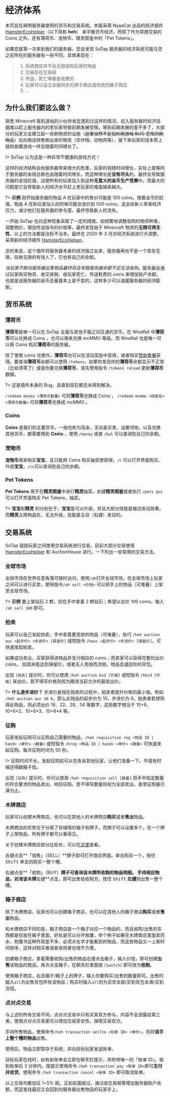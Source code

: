 # 经济体系

本页旨在阐明服务器使用的货币和交易系统。本服采用 NyaaCat 出品的经济插件 [HamsterEcoHelper][1]（以下简称 **heh**） 来平衡货币经济，而除了作为常用交易的 Coins 之外，还有薄荷币、宠物币、精灵图鉴中的「Pet Tokens」。

如果您是第一次来到我们的服务器，您会发现 SoTap 服务器的经济系统可能与您之前所在的服务器有一些不同，具体表现在：

> 1. 系统商店并不会无限收购玩家的物品
> 2. 交易存在交易税
> 3. 传送、死亡等都是收费的
> 4. 玩家可以设立全服同步的牌子商店或传统的箱子商店
> 5. ...

## 为什么我们要这么做？

熟悉 Minecraft 联机游戏的小伙伴肯定遇到过这样的情况，初入服务器时经济拮据难以赶上服务器内的老玩家导致前期发展受限。等到前期发展的差不多了，大部分的玩家又会建立起一些刷物资的设施（~~这里当然不是指利用游戏 BUG 恶性的刷物品~~）后向商店倾售刷出来的物资（农作物、动物肉等），接下来玩家的钱本质上就和放置游戏一样会随着时间增长了。

!> SoTap 认为这是一种非常不健康的游戏方式！

这样的经济结构会给服务器带来很大的危害，玩家的钱随时间增长，实际上就等同于服务器的金钱总额也会随着时间增长，而这种增长是**没有尽头**的，最终会导致服务器的金钱贬值，迫使所有的玩家加入到这种**无意义的金币生产竞赛**中。而最大的问题是它会导致新人的经济水平赶上老玩家的难度越来越大。

?> **示例**
刚开始服务器的物品 A 在玩家中的售价可能是 100 coins，随着金币的贬值，物品 A 在新玩家加入的时候可能会涨价到 500 coins，这会给新人带来经济压力，减少他们在服务器的参与感，最终导致新人的流失。


一开始 SoTap 也对这种现象采取了一定的措施，如频繁地调整收购的物资种类，调整物价，增加传送指令的价格等，最终发现由于 Minecraft 物资的**无限可再生性**，以上的方法都是治标不治本。最终在 2020 年 3 月对经济系统进行大调整，采用新的经济插件 [HamsterEcoHelper][1]。

总的来说，这个插件将服务器本身的经济独立出来，服务器再也不是一个库存无限，存款无限的有钱人了，它也有自己的余额。

*当玩家不断向服务器出售物品最终将会导致服务器余额不足无法收购*。服务器会通过玩家购买物资、收交易税、收玩家死亡、传送耗费的 coins 来增加账户余额。也就是说服务器的金币总量基本上是不变的，这样多少可以减缓服务器的经济膨胀。

## 货币系统

### 薄荷币

**薄荷币**是唯一可以在 SoTap 主服与其他子服之间互通的货币，在 Windfall 中**薄荷币**可以兑换成 Coins ，也可以用来兑换 mcMMO 等级。而 Windfall 也是唯一可以用 Coins 购买**薄荷币**的服务器。

除了使用 coins 兑换外，**薄荷币**也可以在活动奖励中获得，或者购买[赞助套餐][2]获得。要查询**薄荷币**余额可以使用 `/tokens`，如果你发现你的**薄荷币**余额显示不正常（比如清零了）或是你要兑换**薄荷币**，请先使用指令 `/tokens reload` 更新**薄荷币**数据。

?> 这是插件本身的 Bug，且直到现在都还未得到解决。

`/redeem money <薄荷币数量>` 可将**薄荷币**兑换成 Coins ， `/redeem mcmmo <技能名> <薄荷币数量>` 可将**薄荷币**兑换成 mcMMO 。 

### Coins

**Coins** 是我们的主要货币，一般也称为现金，无论是买卖、设置领地，以及兑换其他货币，都需要用到 **Coins** ，使用 `/money` 或者 `/bal` 可以查询到自己的余额。

### 宠物币

**宠物币**用来购买**宝宝**，且只能用 Coins 购买抽奖卷获得。`/c` 可以打开界面购买、升级**宝宝**，`/cc`可以查询到自己的余额。

### Pet Tokens

**Pet Tokens** 用于在**精灵图鉴**中进行**精灵**抽奖。右键**精灵图鉴**或者执行 `/pets gui` 可以打开界面购买 Pet Tokens、抽奖。

?> **宝宝**和**精灵** 的分别在于，**宝宝**是可以升级，并且大部分技能是被动发动效果。而**精灵**占用物品栏，无法升级，技能是主动（右键）发动的。

## 交易系统

SoTap 鼓励玩家之间使用交易系统进行交易，目前大部分交易使用 [HamsterEcoHelper][1] 和 AuctionHouse 进行。一下列出一些常用的交易方法。

### 全球市场

全球市场在世界任意角落可随时访问。使用`/ah`打开全球市场，在全球市场上玩家之间可以进行买卖，使用指令`/ah sell <价钱>` 可以把手上的物品（可堆叠）上架至全球市场。

?> **示例**
要上架钻石 2 颗，则在手中拿着 2 颗钻石；希望以总价 100 coins，输入 `/ah sell 100` 即可。

### 拍卖

玩家可以自己发起拍卖，手中拿着要竞拍的物品（可堆叠），执行 `/heh auction auc <起步价> <步进价> [保留价]` 或短指令 `/hauc <起步价> <步进价> [保留价]`，可快速发起拍卖。

如果成功卖出，买家获得该物品并支付相应的 coins；而卖家可以获得完整的出价 coins。 如因未能达到保留价，或者无人竞拍而流拍，物品会退回你的背包。

出现 `[拍卖]` 提示时，你可以使用 `/heh auction bid [价格]` 或短指令 `/hbid [价格]` 来出价。若不填写价格则视为跟进当前允许的最低出价。

?> **什么是步进价？**
步进价是指在拍卖的过程中，拍卖者提升价格的最小值。例如 `/heh auction auc 10 6`，那么此物品的起步价为 10，步进价为 6。拍卖者若想购得此物品，则必须出价 16、22、28、34 等数字，这些数字相当于 10+6、10+6\*2、10+6\*3、10+6\*4 等。

### 征购

玩家发起征购可以征购自己需要的物品，`/heh requisition req <物品 ID | hand> <单价> <数量>` 或短指令 `/hreq <物品 ID | hand> <单价> <数量>` 可快速发起征购。每次征购时间为 50 秒。

!> 征购时间不长，发起征购前可以先告诉其他玩家，让他们准备一下。毕竟有时候还得翻箱子找。

出现 `[征购]` 提示时，你可以使用 `/heh requisition sell [数量]` 将手中指定数量的符合要求的物品卖出，响应征购。若不填写数量则视为全部卖出，直至征购量已满为止。

### 木牌商店
玩家可以创建木牌商店，也可以在其他人的木牌商店**购买**或者**售出**物品。

木牌商店的优势在于分离了存储用的箱子和牌子，而牌子可以设置多个，在一个牌子上架物品，所有牌子都可以看得见。

关于创建木牌商店部分比较长，可以在[这里][3]查看。

右键点击**「销售」（SELL）**牌子即可打开商店界面。单击购买一个，按住 <kbd>Shift</kbd> 单击则购买一整个槽。

右键点击**「收购」（BUY）**牌子可查询该木牌所收购的物品明细。
手持相应物品，对准该木牌**左键**点击，即可出售给收购方。按住 <kbd>Shift</kbd> **左键**则出售一整个槽。

### 箱子商店
除了木牌商店，玩家也可以创建箱子商店，也可以在其他人的箱子商店**购买**或者**售出**物品。

和木牌商店不同的是，箱子商店是一个箱子对应一个物品的，而且收购/出售的东西都是存放在箱子里面，好处是可以分开放置，举个例子如果在木牌商店里面卖药水、附魔书这种外观差不多、必须点名字才能看到的物品，而这些物品又一上架时间排序，这样对购买者或者收购者也很不方便。

创建箱子商店，拿着需要收购/出售的物品左键点击箱子，输入价钱，即可创建**出售**该物品的商店。再次点击箱子，在聊天栏里面按 `[Switch]` 即可改为**收购**。

使用箱子商店，右击箱子/箱子上的牌子，输入你要购买/出售的数量即可。出售时输入`all`为出售背包所有该物品；购买时输入`all`则为买空全部/买到背包全满/买到没钱。


### 点对点交易

与上述的所有交易不同，点对点交易中只有买卖双方参与，内容不会泄露给第三者。使用点对点交易更可以增加交易安全性，保障交易双方。

手持所售物品，使用命令`/heh transaction sellto <玩家 ID> <单价>`，则将**该手上整个槽的物品**出售。

使用后，物品立即暂存于系统，并向目标玩家发送账单。

目标玩家在线时，如有新账单会立即在聊天栏提示，并附带唯一的「账单 ID」。收到账单后 3 分钟内，按提示使用命令 `/heh transaction pay <账单 ID>`即可**支付并收货**。使用命令 `/heh transaction cancel <账单 ID>` 即可取消账单。

以上交易均要加征 1~5% 税。正如前面提过，通过收交易税等增加服务器账户余额，而这笔钱最后又会回到向服务器出售物品的玩家手上。

[1]:/plugins/hamsterecohelper-guide.md
[2]:/extra.md
[3]:/plugins/hamsterecohelper-guide.md?id=%e6%9c%a8%e7%89%8c%e5%95%86%e5%ba%97
